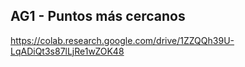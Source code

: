 ## AG1 - Puntos más cercanos
https://colab.research.google.com/drive/1ZZQQh39U-LqADiQt3s87lLjRe1wZOK48